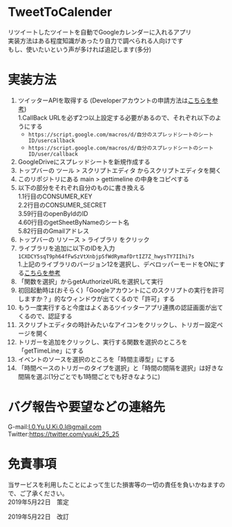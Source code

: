 # TweetToCalender
リツイートしたツイートを自動でGoogleカレンダーに入れるアプリ  
実装方法はある程度知識があったり自力で調べられる人向けです  
もし、使いたいという声が多ければ追記します(多分)  

# 実装方法
1. ツイッターAPIを取得する  (Developerアカウントの申請方法は[こちらを参考](https://qiita.com/kngsym2018/items/2524d21455aac111cdee))  
1.CallBack URLを必ず2つ以上設定する必要があるので、それぞれ以下のようにする  
   - `https://script.google.com/macros/d/自分のスプレッドシートのシートID/usercallback`  
   - `https://script.google.com/macros/d/自分のスプレッドシートのシートID/user/callback`  
1. GoogleDriveにスプレッドシートを新規作成する
1. トップバーの ツール > スクリプトエディタ からスクリプトエディタを開く
1. このリポジトリにある main > gettimeline の中身をコピペする
1. 以下の部分をそれぞれ自分のものに書き換える  
1.1行目のCONSUMER_KEY  
2.2行目のCONSUMER_SECRET  
3.59行目のopenByIdのID  
4.60行目のgetSheetByNameのシート名  
5.82行目のGmailアドレス
1. トップバーの リソース > ライブラリ をクリック
1. ライブラリを追加に以下のIDを入力 `1CXDCY5sqT9ph64fFwSzVtXnbjpSfWdRymafDrtIZ7Z_hwysTY7IIhi7s`  
1.上記のライブラリのバージョン12を選択し、デベロッパーモードをONにする[こちらを参考](https://qiita.com/Ikanogo/items/1dce33c26559eac56a03)
1. 「関数を選択」からgetAuthorizeURLを選択して実行
1. 初回起動時は(おそらく)「Googleアカウントにこのスクリプトの実行を許可しますか？」的なウィンドウが出てくるので「許可」する
1. もう一度実行すると今度はよくあるツイッターアプリ連携の認証画面が出てくるので、認証する
1. スクリプトエディタの時計みたいなアイコンをクリックし、トリガー設定ページを開く
1. トリガーを追加をクリックし、実行する関数を選択のところを「getTimeLine」にする
1. イベントのソースを選択のところを「時間主導型」にする
1. 「時間ベースのトリガーのタイプを選択」と「時間の間隔を選択」は好きな間隔を選ぶ(1分ごとでも1時間ごとでも好きなように)

# バグ報告や要望などの連絡先
G-mail:l.0.Yu.U.Ki.0.l@gmail.com  
Twitter:https://twitter.com/yuuki_25_25

# 免責事項
当サービスを利用したことによって生じた損害等の一切の責任を負いかねますので、ご了承ください。  
2019年5月22日　策定

2019年5月22日　改訂
